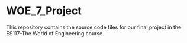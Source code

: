 # WOE_7_Project
This repository contains the source code files for our final project in the ES117-The World of Engineering course.
